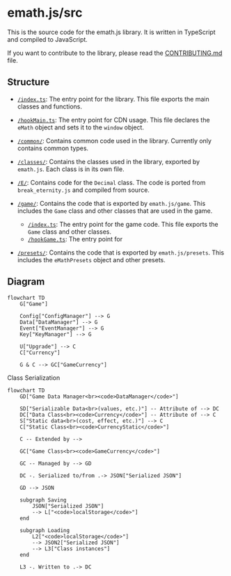 # emath.js/src

This is the source code for the emath.js library. It is written in TypeScript and compiled to JavaScript.

If you want to contribute to the library, please read the [CONTRIBUTING.md](../CONTRIBUTING.md) file.

## Structure

- [`/index.ts`](./index.ts): The entry point for the library. This file exports the main classes and functions.
- [`/hookMain.ts`](./hookMain.ts): The entry point for CDN usage. This file declares the `eMath` object and sets it to the `window` object.

- [`/common/`](./common): Contains common code used in the library. Currently only contains common types.
- [`/classes/`](./classes): Contains the classes used in the library, exported by `emath.js`. Each class is in its own file.
- [`/E/`](./E): Contains code for the `Decimal` class. The code is ported from `break_eternity.js` and compiled from source.

- [`/game/`](./game): Contains the code that is exported by `emath.js/game`. This includes the `Game` class and other classes that are used in the game.
  - [`/index.ts`](./game/index.ts): The entry point for the game code. This file exports the `Game` class and other classes.
  - [`/hookGame.ts`](./game/hookGame.ts): The entry point for

- [`/presets/`](./presets): Contains the code that is exported by `emath.js/presets`. This includes the `eMathPresets` object and other presets.

## Diagram

```mermaid
flowchart TD
    G["Game"]

    Config["ConfigManager"] --> G
    Data["DataManager"] --> G
    Event["EventManager"] --> G
    Key["KeyManager"] --> G

    U["Upgrade"] --> C
    C["Currency"]

    G & C --> GC["GameCurrency"]
```

Class Serialization

```mermaid
flowchart TD
    GD["Game Data Manager<br><code>DataManager</code>"]

    SD["Serializable Data<br>(values, etc.)"] -- Attribute of --> DC
    DC["Data Class<br><code>Currency</code>"] -- Attribute of --> C
    S["Static data<br>(cost, effect, etc.)"] --> C
    C["Static Class<br><code>CurrencyStatic</code>"]

    C -- Extended by -->

    GC["Game Class<br><code>GameCurrency</code>"]

    GC -- Managed by --> GD

    DC -. Serialized to/from .-> JSON["Serialized JSON"]

    GD --> JSON

    subgraph Saving
        JSON["Serialized JSON"]
        --> L["<code>localStorage</code>"]
    end

    subgraph Loading
        L2["<code>localStorage</code>"]
        --> JSON2["Serialized JSON"]
        --> L3["Class instances"]
    end

    L3 -. Written to .-> DC
```
